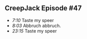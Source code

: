 ## CreepJack Episode #47
* *7:10* Taste my speer
* *8:03* Abbruch abbruch.
* *23:15* Taste my speer
 

